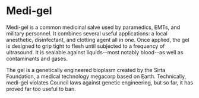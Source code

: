 # Medi-gel

Medi-gel is a common medicinal salve used by paramedics, EMTs, and military personnel. It combines several useful applications: a local anesthetic, disinfectant, and clotting agent all in one. Once applied, the gel is designed to grip tight to flesh until subjected to a frequency of ultrasound. It is sealable against liquids--most notably blood--as well as contaminants and gases.

The gel is a genetically engineered bioplasm created by the Sirta Foundation, a medical technology megacorp based on Earth. Technically, medi-gel violates Council laws against genetic engineering, but so far, it has proved far too useful to ban.